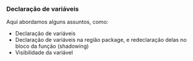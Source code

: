 <h3>Declaração de variáveis</h3>

<p>Aqui abordamos alguns assuntos, como:</p>

<ul>
  <li>Declaração de variáveis</li>
  <li>Declaração de variáveis na região package, e redeclaração delas no bloco da função (shadowing)</li>
  <li>Visibilidade da variável</li>
</ul>
